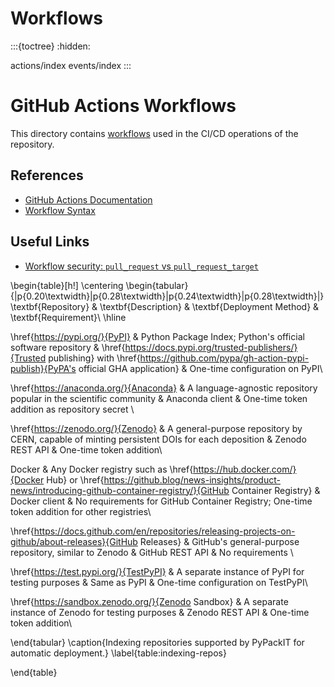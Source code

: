 # Workflows

:::{toctree}
:hidden:

actions/index
events/index
:::


# GitHub Actions Workflows
This directory contains [workflows](https://docs.github.com/en/actions/using-workflows/about-workflows)
used in the CI/CD operations of the repository.


## References
- [GitHub Actions Documentation](https://docs.github.com/en/actions)
- [Workflow Syntax](https://docs.github.com/en/actions/using-workflows/workflow-syntax-for-github-actions)

## Useful Links
- [Workflow security: `pull_request` vs `pull_request_target`](https://securitylab.github.com/research/github-actions-preventing-pwn-requests/)



\begin{table}[h!]
\centering
\begin{tabular}{|p{0.20\textwidth}|p{0.28\textwidth}|p{0.24\textwidth}|p{0.28\textwidth}|}
\textbf{Repository} & \textbf{Description} & \textbf{Deployment Method} & \textbf{Requirement}\\
\hline

\href{https://pypi.org/}{PyPI} & Python Package Index; Python's official software repository &  \href{https://docs.pypi.org/trusted-publishers/}{Trusted publishing} with \href{https://github.com/pypa/gh-action-pypi-publish}{PyPA's official GHA application} & One-time configuration on PyPI\\

\href{https://anaconda.org/}{Anaconda} & A language-agnostic repository popular in the scientific community & Anaconda client & One-time token addition as repository secret \\

\href{https://zenodo.org/}{Zenodo} & A general-purpose repository by CERN, capable of minting persistent DOIs for each deposition & Zenodo REST API & One-time token addition\\

Docker & Any Docker registry such as \href{https://hub.docker.com/}{Docker Hub} or \href{https://github.blog/news-insights/product-news/introducing-github-container-registry/}{GitHub Container Registry} & Docker client & No requirements for GitHub Container Registry; One-time token addition for other registries\\

\href{https://docs.github.com/en/repositories/releasing-projects-on-github/about-releases}{GitHub Releases} & GitHub's general-purpose repository, similar to Zenodo & GitHub REST API & No requirements \\

\href{https://test.pypi.org/}{TestPyPI} & A separate instance of PyPI for testing purposes & Same as PyPI & One-time configuration on TestPyPI\\

\href{https://sandbox.zenodo.org/}{Zenodo Sandbox} & A separate instance of Zenodo for testing purposes & Zenodo REST API & One-time token addition\\

\end{tabular}
\caption{Indexing repositories supported by PyPackIT for automatic deployment.}
\label{table:indexing-repos}

\end{table}